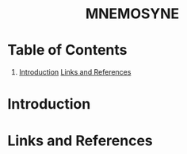 <h1 align="center">
    MNEMOSYNE
</h1>

# Table of Contents
1. [Introduction](#introduction)
[Links and References](#links-and-references)

# Introduction

# Links and References
